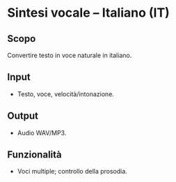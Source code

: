 # Sintesi vocale – Italiano (IT)

## Scopo
Convertire testo in voce naturale in italiano.

## Input
- Testo, voce, velocità/intonazione.

## Output
- Audio WAV/MP3.

## Funzionalità
- Voci multiple; controllo della prosodia.
